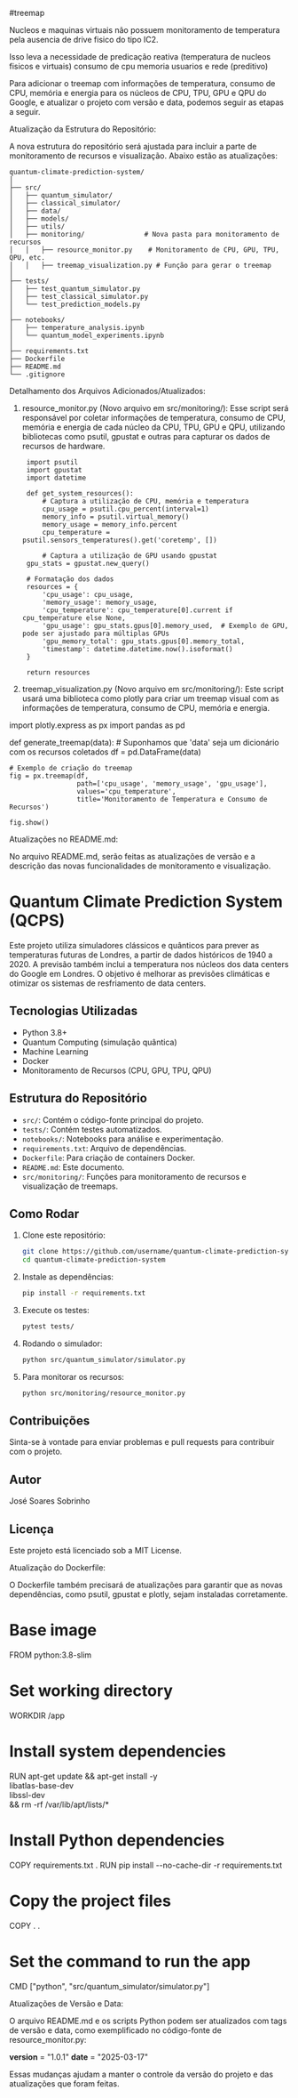 #treemap

Nucleos e maquinas virtuais não possuem monitoramento de temperatura pela ausencia de drive fisico do tipo IC2.

Isso leva a necessidade de predicação reativa (temperatura de nucleos fisicos e virtuais) consumo de cpu memoria usuarios e rede (preditivo)

Para adicionar o treemap com informações de temperatura, consumo de CPU, memória e energia para os núcleos de CPU, TPU, GPU e QPU do Google, e atualizar o projeto com versão e data, podemos seguir as etapas a seguir.

Atualização da Estrutura do Repositório:

A nova estrutura do repositório será ajustada para incluir a parte de monitoramento de recursos e visualização. Abaixo estão as atualizações:

    quantum-climate-prediction-system/
    │
    ├── src/
    │   ├── quantum_simulator/
    │   ├── classical_simulator/
    │   ├── data/
    │   ├── models/
    │   ├── utils/
    │   ├── monitoring/               # Nova pasta para monitoramento de recursos
    │   │   ├── resource_monitor.py    # Monitoramento de CPU, GPU, TPU, QPU, etc.
    │   │   ├── treemap_visualization.py # Função para gerar o treemap
    │
    ├── tests/
    │   ├── test_quantum_simulator.py
    │   ├── test_classical_simulator.py
    │   └── test_prediction_models.py
    │
    ├── notebooks/
    │   ├── temperature_analysis.ipynb
    │   └── quantum_model_experiments.ipynb
    │
    ├── requirements.txt
    ├── Dockerfile
    ├── README.md
    └── .gitignore

Detalhamento dos Arquivos Adicionados/Atualizados:

1. resource_monitor.py (Novo arquivo em src/monitoring/): Esse script será responsável por coletar informações de temperatura, consumo de CPU, memória e energia de cada núcleo da CPU, TPU, GPU e QPU, utilizando bibliotecas como psutil, gpustat e outras para capturar os dados de recursos de hardware.
    
    
    
        import psutil
        import gpustat
        import datetime
        
        def get_system_resources():
            # Captura a utilização de CPU, memória e temperatura
            cpu_usage = psutil.cpu_percent(interval=1)
            memory_info = psutil.virtual_memory()
            memory_usage = memory_info.percent
            cpu_temperature = psutil.sensors_temperatures().get('coretemp', [])
        
            # Captura a utilização de GPU usando gpustat
        gpu_stats = gpustat.new_query()
    
        # Formatação dos dados
        resources = {
            'cpu_usage': cpu_usage,
            'memory_usage': memory_usage,
            'cpu_temperature': cpu_temperature[0].current if cpu_temperature else None,
            'gpu_usage': gpu_stats.gpus[0].memory_used,  # Exemplo de GPU, pode ser ajustado para múltiplas GPUs
            'gpu_memory_total': gpu_stats.gpus[0].memory_total,
            'timestamp': datetime.datetime.now().isoformat()
        }
    
        return resources

2. treemap_visualization.py (Novo arquivo em src/monitoring/): Este script usará uma biblioteca como plotly para criar um treemap visual com as informações de temperatura, consumo de CPU, memória e energia.



import plotly.express as px
import pandas as pd

def generate_treemap(data):
    # Suponhamos que 'data' seja um dicionário com os recursos coletados
    df = pd.DataFrame(data)
    
    # Exemplo de criação do treemap
    fig = px.treemap(df, 
                     path=['cpu_usage', 'memory_usage', 'gpu_usage'], 
                     values='cpu_temperature', 
                     title='Monitoramento de Temperatura e Consumo de Recursos')
    
    fig.show()

Atualizações no README.md:

No arquivo README.md, serão feitas as atualizações de versão e a descrição das novas funcionalidades de monitoramento e visualização.

# Quantum Climate Prediction System (QCPS)

Este projeto utiliza simuladores clássicos e quânticos para prever as temperaturas futuras de Londres, a partir de dados históricos de 1940 a 2020. A previsão também inclui a temperatura nos núcleos dos data centers do Google em Londres. O objetivo é melhorar as previsões climáticas e otimizar os sistemas de resfriamento de data centers.

## Tecnologias Utilizadas
- Python 3.8+
- Quantum Computing (simulação quântica)
- Machine Learning
- Docker
- Monitoramento de Recursos (CPU, GPU, TPU, QPU)

## Estrutura do Repositório
- `src/`: Contém o código-fonte principal do projeto.
- `tests/`: Contém testes automatizados.
- `notebooks/`: Notebooks para análise e experimentação.
- `requirements.txt`: Arquivo de dependências.
- `Dockerfile`: Para criação de containers Docker.
- `README.md`: Este documento.
- `src/monitoring/`: Funções para monitoramento de recursos e visualização de treemaps.

## Como Rodar
1. Clone este repositório:
    ```bash
    git clone https://github.com/username/quantum-climate-prediction-system.git
    cd quantum-climate-prediction-system
    ```
2. Instale as dependências:
    ```bash
    pip install -r requirements.txt
    ```

3. Execute os testes:
    ```bash
    pytest tests/
    ```

4. Rodando o simulador:
    ```bash
    python src/quantum_simulator/simulator.py
    ```

5. Para monitorar os recursos:
    ```bash
    python src/monitoring/resource_monitor.py
    ```

## Contribuições

Sinta-se à vontade para enviar problemas e pull requests para contribuir com o projeto.

## Autor
José Soares Sobrinho

## Licença
Este projeto está licenciado sob a MIT License.

Atualização do Dockerfile:

O Dockerfile também precisará de atualizações para garantir que as novas dependências, como psutil, gpustat e plotly, sejam instaladas corretamente.

# Base image
FROM python:3.8-slim

# Set working directory
WORKDIR /app

# Install system dependencies
RUN apt-get update && apt-get install -y \
    libatlas-base-dev \
    libssl-dev \
    && rm -rf /var/lib/apt/lists/*

# Install Python dependencies
COPY requirements.txt .
RUN pip install --no-cache-dir -r requirements.txt

# Copy the project files
COPY . .

# Set the command to run the app
CMD ["python", "src/quantum_simulator/simulator.py"]

Atualizações de Versão e Data:

O arquivo README.md e os scripts Python podem ser atualizados com tags de versão e data, como exemplificado no código-fonte de resource_monitor.py:

__version__ = "1.0.1"
__date__ = "2025-03-17"

Essas mudanças ajudam a manter o controle da versão do projeto e das atualizações que foram feitas.

